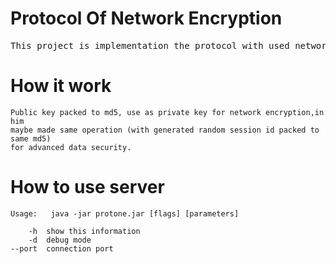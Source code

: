 # Protocol Of Network Encryption
<pre>This project is implementation the protocol with used network encryption.</pre>
# How it work
<pre><code>Public key packed to md5, use as private key for network encryption,in him
maybe made same operation (with generated random session id packed to same md5)
for advanced data security.</code></pre>
# How to use server
<pre><code>Usage:	java -jar protone.jar [flags] [parameters]

    -h	show this information
    -d	debug mode
--port	connection port</code></pre>
